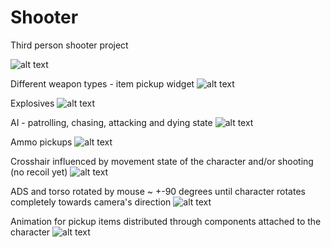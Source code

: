 # Shooter
 Third person shooter project
 
![alt text](https://snipboard.io/0GKWOP.jpg)

Different weapon types - item pickup widget
![alt text](https://snipboard.io/6KhHZe.jpg)

Explosives
![alt text](https://snipboard.io/VFoDgc.jpg)

AI - patrolling, chasing, attacking and dying state
![alt text](https://snipboard.io/mOc1nq.jpg)

Ammo pickups
![alt text](https://snipboard.io/zls1bd.jpg)

Crosshair influenced by movement state of the character and/or shooting (no recoil yet)
![alt text](https://snipboard.io/rMhO9e.jpg)

ADS and torso rotated by mouse ~ +-90 degrees until character rotates completely towards camera's direction
![alt text](https://snipboard.io/Lh1d6q.jpg)

Animation for pickup items distributed through components attached to the character
![alt text](https://snipboard.io/FAmN5E.jpg)

